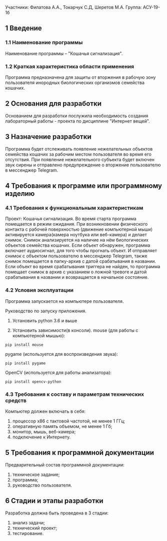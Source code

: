 Участники: Филатова А.А., Токарчук С.Д, Шеретов М.А.
Группа: АСУ-19-1б

## 1 Введение
### 1.1 Наименование программы
Наименование программы – "Кошачья сигнализация".

### 1.2 Краткая характеристика области применения
Программа предназначена для защиты от вторжения в рабочую зону пользователя инородных биологических организмов семейства кошачих.

## 2 Основания для разработки
Основанием для разработки послужила необходимость создания лабораторный работы - проекта по дисциплине "Интернет вещей".

## 3 Назначение разработки
Программа будет отслеживать появление нежелательных объектов семейства кошачих за рабочим местом пользователя во время его отсутствия. При появление нежелательного субъекта будет включен звук сирены и отправлено предупреждение о вторжение пользователю в мессенджер Telegram.

## 4 Требования к программе или программному изделию
### 4.1 Требования к функциональным характеристикам
Проект: Кошачья сигнализация. 
Во время старта программа помещается в режим ожидания. При возникновении физического контакта с рабочей поверхностью (движение компьютерной мыши) активируется камера(камера ноутбука или  веб-камера) и делает снимок. Снимок анализируется на наличие на нём биологических объектов семейства кошачих. Если объект обнаружен, программа включает аудиосигнал, для того чтобы прогнать объект. И отправляет снимок с объектом пользователю в мессенджер Telegram, также снимок помещается в папку-архив с датой срабатывания в названии. Если объект во время срабатывания триггера не найден, то программа помещает снимок в архив с указанием о ложной тревоге и датой срабатывания в названии и возвращается в начальное состояние.

### 4.2 Условия эксплуатации
Программа запускается на компьютере пользователя. 

Руководство по запуску приложения.

1. Установить python 3.6 и выше

2. Установить зависимости(в консоли). 
mouse (для работы с компьютерной мышью):
```
pip install mouse
```
pygame (используется для воспроизведения звука):
```
pip install pygame
```
OpenCV (используется для работы анализатора):
```
pip install opencv-python
```
### 4.3 Требования к составу и параметрам технических средств
Компьютер должен включать в себя:
1. процессор x86 с тактовой частотой, не менее 1 ГГц;
2. оперативную память объемом, не менее 1 Гб;
3. монитор, мышь, веб-камера;
4. подключение к Интернету.

## 5 Требования к программной документации
Предварительный состав программной документации:
1. техническое задание;
2. программа;
3. руководство пользователя.

## 6 Стадии и этапы разработки
Разработка должна быть проведена в 3 стадии:
1. анализ задачи;
2. технический проект;
3. тестирование.
